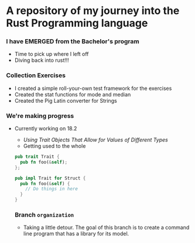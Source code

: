 # A repository of my journey into the Rust Programming language



### I have EMERGED from the Bachelor's program

* Time to pick up where I left off
* Diving back into rust!!!

### Collection Exercises

* I created a simple roll-your-own test framework for the exercises
* Created the stat functions for mode and median
* Created the Pig Latin converter for Strings

### We're making progress

* Currently working on 18.2
  * _Using Trait Objects That Allow for Values of Different Types_
  * Getting used to the whole 
  ```rust
  pub trait Trait {
    pub fn foo(&self);
  };

  pub impl Trait for Struct {
    pub fn foo(&self) {
      // Do things in here 
    }
  }
  ```

  ### Branch `organization`

  * Taking a little detour.  The goal of this branch is to create a command line program that has a library for its model.

